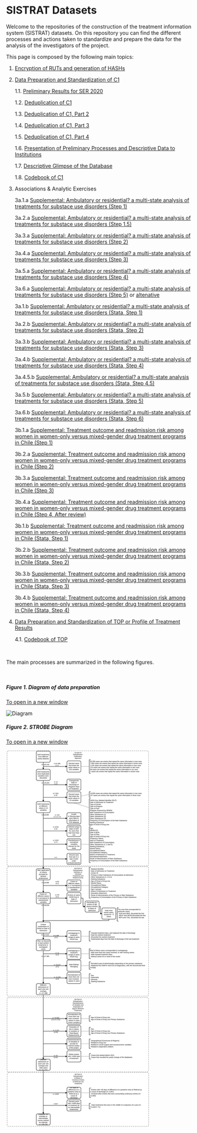 # SISTRAT Datasets

Welcome to the repositories of the construction of the treatment information system (SISTRAT) datasets. On this repository you can find the different processes and actions taken to standardize and prepare the data for the analysis of the investigators of the project.

This page is composed by the following main topics:

1. [Encryption of RUTs and generation of HASHs](Encript.html)

2. [Data Preparation and Standardization of C1](Data_prep_C1) 

    1.1. [Preliminary Results for SER 2020](SER_Stata.html)
    
    1.2. [Deduplication of C1](Duplicates)
    
    1.3. [Deduplication of C1, Part 2](Duplicates2)
    
    1.4. [Deduplication of C1, Part 3](Duplicates3)
    
    1.5. [Deduplication of C1, Part 4](Duplicates4)
    
    1.6. [Presentation of Preliminary Processes and Descriptive Data to Institutions](Presentación2)
    
    1.7. [Descriptive Glimpse of the Database](Desc)
    
    1.8. [Codebook of C1](codebook)

3. Associations & Analytic Exercises

    3a.1.a [Supplemental: Ambulatory or residential? a multi-state analysis of treatments for substace use disorders (Step 1)](Matching_Process_JUN_21)

    3a.2.a [Supplemental: Ambulatory or residential? a multi-state analysis of treatments for substace use disorders (Step 1.5)](Matching_Process15_JUN_21)
 
    3a.3.a [Supplemental: Ambulatory or residential? a multi-state analysis of treatments for substace use disorders (Step 2)](Matching_Process2_JUN_21)
   
    3a.4.a [Supplemental: Ambulatory or residential? a multi-state analysis of treatments for substace use disorders (Step 3)](Matching_Process3_JUN_21)
    
    3a.5.a [Supplemental: Ambulatory or residential? a multi-state analysis of treatments for substace use disorders (Step 4)](Matching_Process4_JUN_21)
    
    3a.6.a [Supplemental: Ambulatory or residential? a multi-state analysis of treatments for substace use disorders (Step 5)](Matching_Process5_JUN_21) or [altenative](https://rpubs.com/FONDECYTACC/step5)

    3a.1.b [Supplemental: Ambulatory or residential? a multi-state analysis of treatments for substace use disorders (Stata, Step 1)](Matching_Process1_stata_JUN_21)
    
    3a.2.b [Supplemental: Ambulatory or residential? a multi-state analysis of treatments for substace use disorders (Stata, Step 2)](Matching_Process2_stata_JUN_21)
    
    3a.3.b [Supplemental: Ambulatory or residential? a multi-state analysis of treatments for substace use disorders (Stata, Step 3)](Matching_Process3_stata_JUN_21)
    
    3a.4.b [Supplemental: Ambulatory or residential? a multi-state analysis of treatments for substace use disorders (Stata, Step 4)](Matching_Process4_stata_JUN_21)
    
    3a.4.5.b [Supplemental: Ambulatory or residential? a multi-state analysis of treatments for substace use disorders (Stata, Step 4.5)](Matching_Process4_5_stata_JUN_21)
    
    3a.5.b [Supplemental: Ambulatory or residential? a multi-state analysis of treatments for substace use disorders (Stata, Step 5)](Matching_Process5_stata_JUN_21)
    
    3a.6.b [Supplemental: Ambulatory or residential? a multi-state analysis of treatments for substace use disorders (Stata, Step 6)](Matching_Process6_stata_JUN_21)
    
    3b.1.a [Supplemental: Treatment outcome and readmission risk among women in women-only versus mixed-gender drug treatment programs in Chile (Step 1)](Proyecto_carla3)
    
    3b.2.a [Supplemental: Treatment outcome and readmission risk among women in women-only versus mixed-gender drug treatment programs in Chile (Step 2)](Proyecto_carla32)
    
    3b.3.a [Supplemental: Treatment outcome and readmission risk among women in women-only versus mixed-gender drug treatment programs in Chile (Step 3)](Proyecto_carla33)
    
    3b.4.a [Supplemental: Treatment outcome and readmission risk among women in women-only versus mixed-gender drug treatment programs in Chile (Step 4, After review)](Proyecto_carla34)
    
    3b.1.b [Supplemental: Treatment outcome and readmission risk among women in women-only versus mixed-gender drug treatment programs in Chile (Stata, Step 1)](Proyecto_carla1_stata_JUN_21)
    
    3b.2.b [Supplemental: Treatment outcome and readmission risk among women in women-only versus mixed-gender drug treatment programs in Chile (Stata, Step 2)](Proyecto_carla2_stata_JUN_21)
    
    3b.3.b [Supplemental: Treatment outcome and readmission risk among women in women-only versus mixed-gender drug treatment programs in Chile (Stata, Step 3)](Proyecto_carla3_stata_JUN_21)
    
    3b.4.b [Supplemental: Treatment outcome and readmission risk among women in women-only versus mixed-gender drug treatment programs in Chile (Stata, Step 4)](Proyecto_carla4_stata_JUN_21)
  
4. [Data Preparation and Standardization of TOP or Profile of Treatment Results](Data_prep_TOP)

    4.1. [Codebook of TOP](codebook_TOP)


<br>

The main processes are summarized in the following figures.

<br>

##### Figure 1. Diagram of data preparation
<a href="https://fondecytacc.github.io/SUD_health_Chile.github.io/Figures/RUT_Administraci%C3%B3n.svg" target="_blank">To open in a new window</a>

![Diagram](Figures/RUT_Administración.svg) 

##### Figure 2. STROBE Diagram
<a href="https://fondecytacc.github.io/SUD_health_Chile.github.io/Figures/Diagram_STROBE.svg" target="_blank">To open in a new window</a>

![STROBE](Figures/Diagram_STROBE.svg)